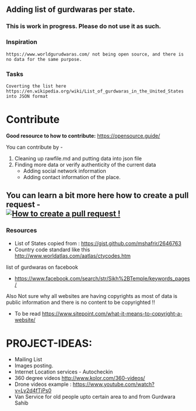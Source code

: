 ## Adding list of gurdwaras per state.

### This is work in progress. Please do not use it as such.

### Inspiration
    https://www.worldgurudwaras.com/ not being open source, and there is no data for the same purpose.

### Tasks
    Coverting the list here https://en.wikipedia.org/wiki/List_of_gurdwaras_in_the_United_States into JSON format


# Contribute

**Good resource to how to contribute:** 
    https://opensource.guide/

You can contribute by -   
1. Cleaning up rawfile.md and putting data into json file  
2. Finding more data or verify authenticity of the current data  
    - Adding social network information  
    - Adding contact information of the place.  
  
You can learn a bit more here how to create a pull request -   
[![How to create a pull request !](https://j.gifs.com/zmNGly@large.gif)](https://www.youtube.com/watch?v=G1I3HF4YWEw)
---


### Resources
- List of States copied from : https://gist.github.com/mshafrir/2646763
- Country code standard like this http://www.worldatlas.com/aatlas/ctycodes.htm

list of gurdwaras on facebook  
-   https://www.facebook.com/search/str/Sikh%2BTemple/keywords_pages/  


Also Not sure why all websites are having copyrights as most of data is public information and there is no content to be copyrighted !!  
- To be read https://www.sitepoint.com/what-it-means-to-copyright-a-website/

# PROJECT-IDEAS:
- Mailing List
- Images posting.
- Internet Location services - Autocheckin
- 360 degree videos http://www.kolor.com/360-videos/
- Drone videos example : https://www.youtube.com/watch?v=Ly2d4fTjPs0
- Van Service for old people upto certain area to and from Gurdwara Sahib

